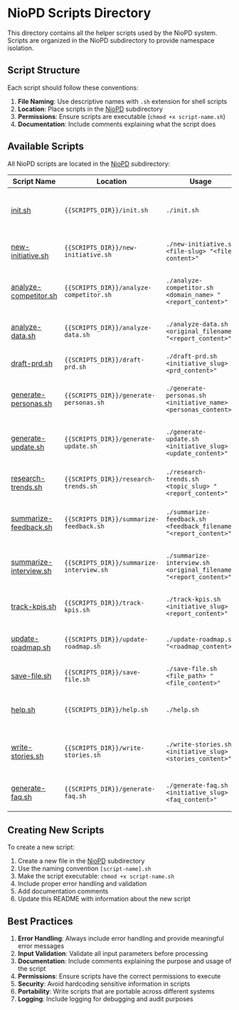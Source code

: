 # NioPD Scripts Directory

This directory contains all the helper scripts used by the NioPD system. Scripts are organized in the NioPD subdirectory to provide namespace isolation.

## Script Structure

Each script should follow these conventions:

1. **File Naming**: Use descriptive names with `.sh` extension for shell scripts
2. **Location**: Place scripts in the [NioPD](niopd/) subdirectory
3. **Permissions**: Ensure scripts are executable (`chmod +x script-name.sh`)
4. **Documentation**: Include comments explaining what the script does

## Available Scripts

All NioPD scripts are located in the [NioPD](niopd/) subdirectory:

| Script Name | Location | Usage | Purpose |
|-------------|----------|-------|---------|
| [init.sh](niopd/init.sh) | `{{SCRIPTS_DIR}}/init.sh` | `./init.sh` | Initializes the NioPD system by creating the necessary directory structure in `niopd-workspace/` |
| [new-initiative.sh](niopd/new-initiative.sh) | `{{SCRIPTS_DIR}}/new-initiative.sh` | `./new-initiative.sh <file-slug> "<file-content>"` | Creates new initiative files in the `niopd-workspace/initiatives/` directory |
| [analyze-competitor.sh](niopd/analyze-competitor.sh) | `{{SCRIPTS_DIR}}/analyze-competitor.sh` | `./analyze-competitor.sh <domain_name> "<report_content>"` | Saves competitor analysis reports to the `niopd-workspace/reports/` directory |
| [analyze-data.sh](niopd/analyze-data.sh) | `{{SCRIPTS_DIR}}/analyze-data.sh` | `./analyze-data.sh <original_filename> "<report_content>"` | Saves data analysis reports to the `niopd-workspace/reports/` directory |
| [draft-prd.sh](niopd/draft-prd.sh) | `{{SCRIPTS_DIR}}/draft-prd.sh` | `./draft-prd.sh <initiative_slug> "<prd_content>"` | Saves PRD drafts to the `niopd-workspace/prds/` directory |
| [generate-personas.sh](niopd/generate-personas.sh) | `{{SCRIPTS_DIR}}/generate-personas.sh` | `./generate-personas.sh <initiative_name> "<personas_content>"` | Saves user personas documents to the `niopd-workspace/reports/` directory |
| [generate-update.sh](niopd/generate-update.sh) | `{{SCRIPTS_DIR}}/generate-update.sh` | `./generate-update.sh <initiative_slug> "<update_content>"` | Saves stakeholder update reports to the `niopd-workspace/reports/` directory |
| [research-trends.sh](niopd/research-trends.sh) | `{{SCRIPTS_DIR}}/research-trends.sh` | `./research-trends.sh <topic_slug> "<report_content>"` | Saves market trend reports to the `niopd-workspace/reports/` directory |
| [summarize-feedback.sh](niopd/summarize-feedback.sh) | `{{SCRIPTS_DIR}}/summarize-feedback.sh` | `./summarize-feedback.sh <feedback_filename> "<report_content>"` | Saves feedback summary reports to the `niopd-workspace/reports/` directory |
| [summarize-interview.sh](niopd/summarize-interview.sh) | `{{SCRIPTS_DIR}}/summarize-interview.sh` | `./summarize-interview.sh <original_filename> "<report_content>"` | Saves interview summary reports to the `niopd-workspace/reports/` directory |
| [track-kpis.sh](niopd/track-kpis.sh) | `{{SCRIPTS_DIR}}/track-kpis.sh` | `./track-kpis.sh <initiative_slug> "<report_content>"` | Saves KPI status reports to the `niopd-workspace/reports/` directory |
| [update-roadmap.sh](niopd/update-roadmap.sh) | `{{SCRIPTS_DIR}}/update-roadmap.sh` | `./update-roadmap.sh "<roadmap_content>"` | Saves product roadmaps to the `niopd-workspace/roadmaps/` directory |
| [save-file.sh](niopd/save-file.sh) | `{{SCRIPTS_DIR}}/save-file.sh` | `./save-file.sh <file_path> "<file_content>"` | Generic script to save any content to a specified file path |
| [help.sh](niopd/help.sh) | `{{SCRIPTS_DIR}}/help.sh` | `./help.sh` | Displays help information about the NioPD system and its commands |
| [write-stories.sh](niopd/write-stories.sh) | `{{SCRIPTS_DIR}}/write-stories.sh` | `./write-stories.sh <initiative_slug> "<stories_content>"` | Saves user stories and acceptance criteria to the `niopd-workspace/reports/` directory |
| [generate-faq.sh](niopd/generate-faq.sh) | `{{SCRIPTS_DIR}}/generate-faq.sh` | `./generate-faq.sh <initiative_slug> "<faq_content>"` | Saves FAQ documents to the `niopd-workspace/reports/` directory |

## Creating New Scripts

To create a new script:

1. Create a new file in the [NioPD](niopd/) subdirectory
2. Use the naming convention `[script-name].sh`
3. Make the script executable: `chmod +x script-name.sh`
4. Include proper error handling and validation
5. Add documentation comments
6. Update this README with information about the new script

## Best Practices

1. **Error Handling**: Always include error handling and provide meaningful error messages
2. **Input Validation**: Validate all input parameters before processing
3. **Documentation**: Include comments explaining the purpose and usage of the script
4. **Permissions**: Ensure scripts have the correct permissions to execute
5. **Security**: Avoid hardcoding sensitive information in scripts
6. **Portability**: Write scripts that are portable across different systems
7. **Logging**: Include logging for debugging and audit purposes